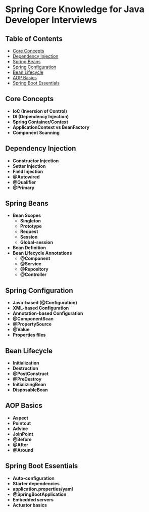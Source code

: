 # Spring Core Knowledge for Java Developer Interviews

## Table of Contents

- [Core Concepts](#core-concepts)
- [Dependency Injection](#dependency-injection)
- [Spring Beans](#spring-beans)
- [Spring Configuration](#spring-configuration)
- [Bean Lifecycle](#bean-lifecycle)
- [AOP Basics](#aop-basics)
- [Spring Boot Essentials](#spring-boot-essentials)

## Core Concepts

- **IoC (Inversion of Control)**
- **DI (Dependency Injection)**
- **Spring Container/Context**
- **ApplicationContext vs BeanFactory**
- **Component Scanning**

## Dependency Injection

- **Constructor Injection**
- **Setter Injection**
- **Field Injection**
- **@Autowired**
- **@Qualifier**
- **@Primary**

## Spring Beans

- **Bean Scopes**
  - **Singleton**
  - **Prototype**
  - **Request**
  - **Session**
  - **Global-session**
- **Bean Definition**
- **Bean Lifecycle Annotations**
  - **@Component**
  - **@Service**
  - **@Repository**
  - **@Controller**

## Spring Configuration

- **Java-based (@Configuration)**
- **XML-based Configuration**
- **Annotation-based Configuration**
- **@ComponentScan**
- **@PropertySource**
- **@Value**
- **Properties files**

## Bean Lifecycle

- **Initialization**
- **Destruction**
- **@PostConstruct**
- **@PreDestroy**
- **InitializingBean**
- **DisposableBean**

## AOP Basics

- **Aspect**
- **Pointcut**
- **Advice**
- **JoinPoint**
- **@Before**
- **@After**
- **@Around**

## Spring Boot Essentials

- **Auto-configuration**
- **Starter dependencies**
- **application.properties/yaml**
- **@SpringBootApplication**
- **Embedded servers**
- **Actuator basics**
